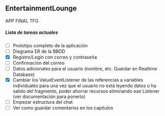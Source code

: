## EntertainmentLounge
APP FINAL TFG

##### Lista de tareas actuales
- [ ] Prototipo completo de la aplicación
- [ ] Diagrama ER de la BBDD
- [x] Registro/Login con correo y contraseña
- [ ] Confirmación del correo
- [ ] Datos adicionales para el usuario (nombre, etc. Guardar en Realtime Database)
- [x] Cambiar los ValueEventListener de las referencias a variables individuales para una vez que el usuario no está leyendo datos o ha salido del fragmento, poder ahorrar recursos eliminando ese Listener (ver documentación para ponerlo)
- [ ] Empezar estructura del chat
- [ ] Ver como guardar comentarios en los capítulos